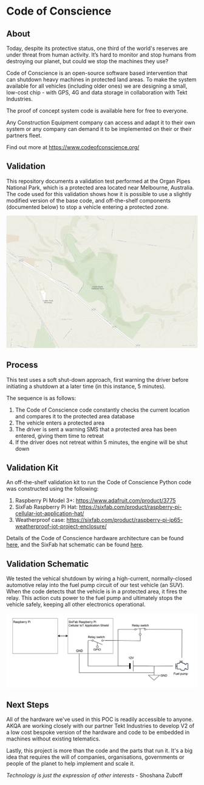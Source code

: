 # Code of Conscience

## About
Today, despite its protective status, one third of the world's reserves are under threat from human activity. It’s hard to monitor and stop humans from destroying our planet, but could we stop the machines they use?

Code of Conscience is an open-source software based intervention that can shutdown heavy machines in protected land areas. To make the system available for all vehicles (including older ones) we are designing a small, low-cost chip - with GPS, 4G and data storage in collaboration with Tekt Industries.

The proof of concept system code is available here for free to everyone.

Any Construction Equipment company can access and adapt it to their own system or any company can demand it to be implemented on their or their partners fleet.

Find out more at https://www.codeofconscience.org/

## Validation

This repository documents a validation test performed at the Organ Pipes National Park, which is a protected area located near Melbourne, Australia. The code used for this validation shows how it is possible to use a slightly modified version of the base code, and off-the-shelf components (documented below) to stop a vehicle entering a protected zone.

![alt Organ Pipes](images/organ-pipes.png "Organ Pipes")

## Process

This test uses a soft shut-down approach, first warning the driver before initiating a shutdown at a later time (in this instance, 5 minutes).

The sequence is as follows:

1. The Code of Conscience code constantly checks the current location and compares it to the protected area database
2. The vehicle enters a protected area
3. The driver is sent a warning SMS that a protected area has been entered, giving them time to retreat
4. If the driver does not retreat within 5 minutes, the engine will be shut down


## Validation Kit
An off-the-shelf validation kit to run the Code of Conscience Python code was constructed using the following:

1. Raspberry Pi Model 3+: https://www.adafruit.com/product/3775
2. SixFab Raspberry Pi Hat: https://sixfab.com/product/raspberry-pi-cellular-iot-application-hat/
3. Weatherproof case: https://sixfab.com/product/raspberry-pi-ip65-weatherproof-iot-project-enclosure/

Details of the Code of Conscience hardware architecture can be found [here](hardware/CodeofConscienceValidationHardwareArchitecture.png), and the SixFab hat schematic can be found [here](hardware/Sixfab_RPi_CellularIoT_App_Hat_Schematic.PDF).

## Validation Schematic
We tested the vehical shutdown by wiring a high-current, normally-closed automotive relay into the fuel pump circuit of our test vehicle (an SUV). When the code detects that the vehicle is in a protected area, it fires the relay. This action cuts power to the fuel pump and ultimately stops the vehicle safely, keeping all other electronics operational.

![alt Car wiring schematic](images/validation-car-wiring-schematic.jpg "Car wiring schematic")

## Next Steps
All of the hardware we've used in this POC is readily accessible to anyone. AKQA are working closely with our partner Tekt Industries to develop V2 of a low cost bespoke version of the hardware and code to be embedded in machines without existing telematics.

Lastly, this project is more than the code and the parts that run it. It's a big idea that requires the will of companies, organisations, governments or people of the planet to help implement and scale it.

*Technology is just the expression of other interests* - Shoshana Zuboff